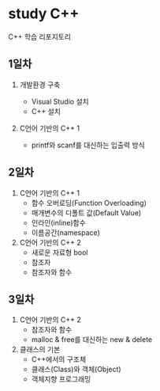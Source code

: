 # study C++
C++ 학습 리포지토리

## 1일차
1. 개발환경 구축
	- Visual Studio 설치
	- C++ 설치
	
2. C언어 기반의 C++ 1
	- printf와 scanf를 대신하는 입출력 방식
	
## 2일차
1. C언어 기반의 C++ 1	
	- 함수 오버로딩(Function Overloading)
	- 매개변수의 디폴트 값(Default Value)
	- 인라인(inline)함수
	- 이름공간(namespace)
2. C언어 기반의 C++ 2
	- 새로운 자료형 bool
	- 참조자
	- 참조자와 함수

## 3일차
1. C언어 기반의 C++ 2
	- 참조자와 함수
	- malloc & free를 대신하는 new & delete
2. 클래스의 기본
	- C++에서의 구조체
	- 클래스(Class)와 객체(Object)
	- 객체지향 프로그래밍